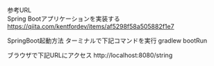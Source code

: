 参考URL  
Spring Bootアプリケーションを実装する
https://qiita.com/kentfordev/items/af5298f58a505882f1e7


SpringBoot起動方法
ターミナルで下記コマンドを実行
gradlew bootRun

ブラウザで下記URLにアクセス
http://localhost:8080/string